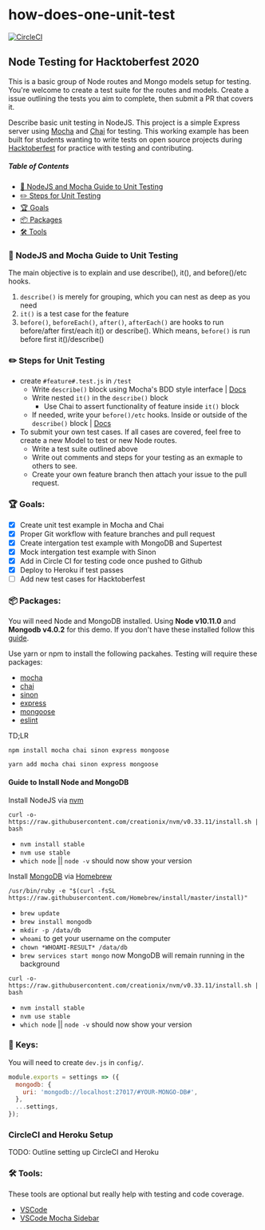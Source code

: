 # how-does-one-unit-test

[![CircleCI](https://circleci.com/gh/thisisbrad/how-does-one-unit-test/tree/master.svg?style=svg)](https://circleci.com/gh/thisisbrad/how-does-one-unit-test/tree/master)

## Node Testing for Hacktoberfest 2020

This is a basic group of Node routes and Mongo models setup for testing. You're welcome to create a test suite for the routes and models. Create a issue outlining the tests you aim to complete, then submit a PR that covers it.

Describe basic unit testing in NodeJS. This project is a simple Express server using [Mocha](https://mochajs.org/) and [Chai](https://www.chaijs.com/) for testing. This working example has been built for students wanting to write tests on open source projects during [Hacktoberfest](https://hacktoberfest.digitalocean.com/) for practice with testing and contributing.

##### Table of Contents

<!-- toc -->

- [🔬 NodeJS and Mocha Guide to Unit Testing](#-nodejs-and-mocha-guide-to-unit-testing)
- [✏️ Steps for Unit Testing](#️-steps-for-unit-testing)
- [🏆 Goals](#-goals)
- [📦 Packages](#-packages)
- [🛠 Tools](#-tools)

<!-- tocstop -->

### 🔬 NodeJS and Mocha Guide to Unit Testing

The main objective is to explain and use describe(), it(), and before()/etc hooks.

1. `describe()` is merely for grouping, which you can nest as deep as you need
2. `it()` is a test case for the feature
3. `before()`, `beforeEach()`, `after()`, `afterEach()` are hooks to run before/after first/each it() or describe(). Which means, `before()` is run before first it()/describe()

### ✏️ Steps for Unit Testing

- create `#feature#.test.js` in `/test`
  - Write `describe()` block using Mocha's BDD style interface | [Docs](https://mochajs.org/#bdd)
  - Write nested `it()` in the `describe()` block
    - Use Chai to assert functionality of feature inside `it()` block
  - If needed, write your `before()/etc` hooks. Inside or outside of the `describe()` block | [Docs](https://mochajs.org/#hooks)
- To submit your own test cases. If all cases are covered, feel free to create a new Model to test or new Node routes.
  - Write a test suite outlined above
  - Write out comments and steps for your testing as an exmaple to others to see.
  - Create your own feature branch then attach your issue to the pull request.

### 🏆 Goals:

- [x] Create unit test example in Mocha and Chai
- [x] Proper Git workflow with feature branches and pull request
- [x] Create intergation test example with MongoDB and Supertest
- [x] Mock intergation test example with Sinon
- [x] Add in Circle CI for testing code once pushed to Github
- [x] Deploy to Heroku if test passes
- [ ] Add new test cases for Hacktoberfest

### 📦 Packages:

You will need Node and MongoDB installed. Using **Node v10.11.0** and **Mongodb v4.0.2** for this demo.
If you don't have these installed follow this [guide](#guide-to-install-node-and-mongodb).

Use yarn or npm to install the following packahes. Testing will require these packages:

- [mocha](https://mochajs.org/)
- [chai](https://www.chaijs.com/)
- [sinon](https://sinonjs.org/)
- [express](https://expressjs.com/)
- [mongoose](https://mongoosejs.com/)
- [eslint](https://eslint.org/)

TD;LR

`npm install mocha chai sinon express mongoose`

`yarn add mocha chai sinon express mongoose`

#### Guide to Install Node and MongoDB

Install NodeJS via [nvm](https://github.com/creationix/nvm)

`curl -o- https://raw.githubusercontent.com/creationix/nvm/v0.33.11/install.sh | bash`

- `nvm install stable`
- `nvm use stable`
- `which node` || `node -v` should now show your version

Install [MongoDB](https://docs.mongodb.com/manual/tutorial/install-mongodb-on-os-x/index.html#install-mongodb-community-edition-with-homebrew) via [Homebrew](https://brew.sh/)

`/usr/bin/ruby -e "$(curl -fsSL https://raw.githubusercontent.com/Homebrew/install/master/install)"`

- `brew update`
- `brew install mongodb`
- `mkdir -p /data/db`
- `whoami` to get your username on the computer
- `chown *WHOAMI-RESULT* /data/db`
- `brew services start mongo` now MongoDB will remain running in the background

`curl -o- https://raw.githubusercontent.com/creationix/nvm/v0.33.11/install.sh | bash`

- `nvm install stable`
- `nvm use stable`
- `which node` || `node -v` should now show your version

### 🔑 Keys:

You will need to create `dev.js` in `config/`.

```js
module.exports = settings => ({
  mongodb: {
    uri: 'mongodb://localhost:27017/#YOUR-MONGO-DB#',
  },
  ...settings,
});
```

### CircleCI and Heroku Setup

TODO: Outline setting up CircleCI and Heroku

### 🛠 Tools:

These tools are optional but really help with testing and code coverage.

- [VSCode](https://code.visualstudio.com/)
- [VSCode Mocha Sidebar](https://marketplace.visualstudio.com/items?itemName=maty.vscode-mocha-sidebar)
